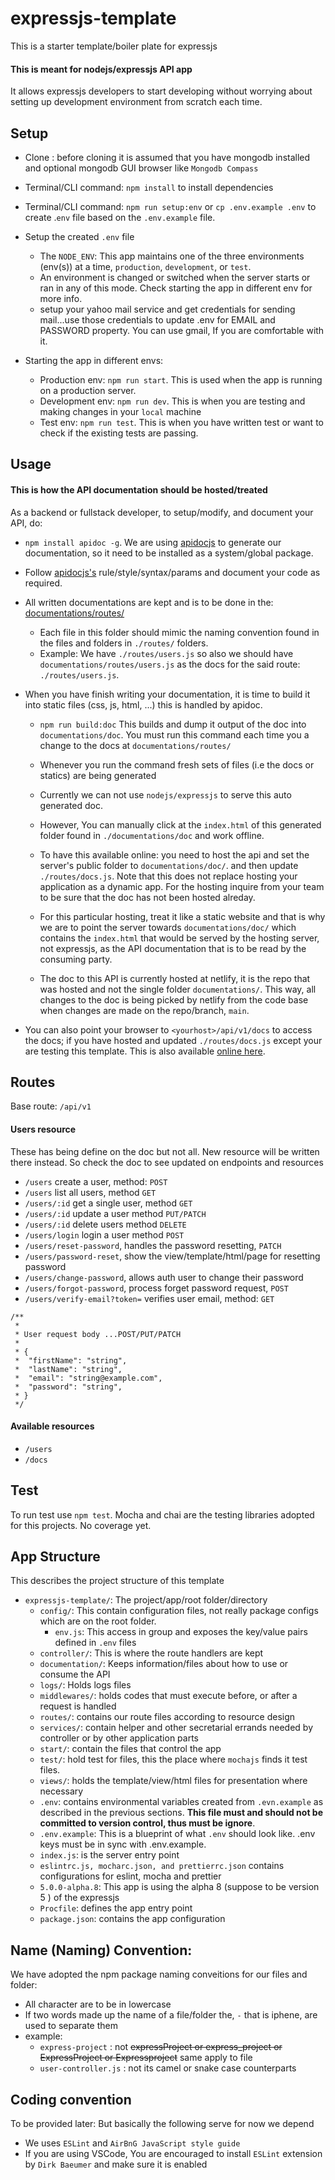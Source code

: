 # expressjs-template
This is a starter template/boiler plate for expressjs

#### This is meant for nodejs/expressjs API app
It allows expressjs developers to start developing without worrying about setting up development environment from scratch each time.

## Setup
- Clone : before cloning it is assumed that you have mongodb installed and optional mongodb GUI browser like `Mongodb Compass`
- Terminal/CLI command: `npm install` to install dependencies
- Terminal/CLI command: `npm run setup:env` or `cp .env.example .env` to create .`env` file based on the `.env.example` file.

- Setup the created `.env` file
  - The `NODE_ENV`: This app maintains one of the three environments (env(s)) at a time, `production`, `development`, or `test`.
  - An environment is changed or switched when the server starts or ran in any of this mode. Check starting the app in different env for more info.
  - setup your yahoo mail service and get credentials for sending mail...use those credentials to update .env for EMAIL and PASSWORD property. You can use gmail, If you are comfortable with it. 

- Starting the app in different envs:
    - Production env: `npm run start`. This is used when the app is running on a production server.
    - Development env: `npm run dev`. This is when you are testing and making changes in your `local` machine
    - Test env: `npm run test`. This is when you have written test or want to check if the existing tests are passing.

## Usage
#### This is how the API documentation should be hosted/treated
As a backend or fullstack developer, to setup/modify, and document your API, do:
- `npm install apidoc -g`. We are using [apidocjs](https://apidocjs.com/#getting-started) to generate our documentation, so it need to be installed as a system/global package.
- Follow [apidocjs's](https://apidocjs.com/#param-api-param) rule/style/syntax/params and document your code as required.
- All written documentations are kept and is to be done in the: [documentations/routes/](https://github.com/ezehlivinus/expressjs-template/tree/main/documentations/routes)
  - Each file in this folder should mimic the naming convention found in the files and folders in `./routes/` folders.
  - Example: We have `./routes/users.js` so also we should have `documentations/routes/users.js` as the docs for the said route: `./routes/users.js`.
- When you have finish writing your documentation, it is time to build it into static files (css, js, html, ...) this is handled by apidoc.
  - `npm run build:doc` This builds and dump it output of the doc into `documentations/doc`. You must run this command each time you a change to the docs at `documentations/routes/`
  - Whenever you run the command fresh sets of files (i.e the docs or statics) are being generated

  - Currently we can not use `nodejs/expressjs` to serve this auto generated doc.

  - However, You can manually click at the `index.html` of this generated folder found in `./documentations/doc` and work offline.

  - To have this available online: you need to host the api and set the server's public folder to `documentations/doc/`. and then update `./routes/docs.js`. Note that this does not replace hosting your application as a dynamic app. For the hosting inquire from your team to be sure that the doc has not been hosted alreday.

  - For this particular hosting, treat it like a static website and that is why we are to point the server towards `documentations/doc/` which contains the `index.html` that would be served by the hosting server, not expressjs, as the API documentation that is to be read by the consuming party.

  - The doc to this API is currently hosted at netlify, it is the repo that was hosted and not the single folder `documentations/`. This way, all changes to the doc is being picked by netlify from the code base when changes are made on the repo/branch, `main`.

- You can also point your browser to `<yourhost>/api/v1/docs` to access the docs; if you have hosted and updated `./routes/docs.js` except your are testing this template. This is also available [online here](https://expressjs-template.netlify.app/).

## Routes
Base route: `/api/v1`

#### Users resource
These has being define on the doc but not all. New resource will be written there instead. So check the doc to see updated on endpoints and resources
- `/users` create a user, method: `POST`
- `/users` list all users, method `GET`
- `/users/:id` get a single user, method `GET`
- `/users/:id` update a user method `PUT/PATCH`
- `/users/:id` delete users method `DELETE`
- `/users/login` login a user method `POST`
- `/users/reset-password`, handles the password resetting, `PATCH` 
- `/users/password-reset`, show the view/template/html/page for resetting password
- `/users/change-password`, allows auth user to change their password
- `/users/forgot-password`, process forget password request, `POST`
- `/users/verify-email?token=` verifies user email, method: `GET`

```
/**
 *
 * User request body ...POST/PUT/PATCH
 *
 * {
 *  "firstName": "string",
 *  "lastName": "string",
 *  "email": "string@example.com",
 *  "password": "string",
 * }
 */
```

#### Available resources
- `/users`
- `/docs`

## Test
To run test use `npm test`. Mocha and chai are the testing libraries adopted for this projects. No coverage yet.

## App Structure
This describes the project structure of this template
- `expressjs-template/`: The project/app/root folder/directory
  - `config/`: This contain configuration files, not really package configs which are on the root folder.
    - `env.js`: This access in group and exposes the key/value pairs defined in `.env` files
  - `controller/`: This is where the route handlers are kept
  - `documentation/`: Keeps information/files about how to use or consume the API
  - `logs/`: Holds logs files
  - `middlewares/`: holds codes that must execute before, or after a request is handled
  - `routes/`: contains our route files according to resource design
  - `services/`: contain helper and other secretarial errands needed by controller or by other application parts
  - `start/`: contain the files that control the app
  - `test/`: hold test for files, this the place where `mochajs` finds it test files.
  - `views/`: holds the template/view/html files for presentation where necessary
  - `.env`: contains environmental variables  created from `.evn.example` as described in the previous sections. **This file must and should not be committed to version control, thus must be ignore**.
  - `.env.example`: This is a blueprint of what `.env` should look like. .env keys must be in sync with .env.example.
  - `index.js`: is the server entry point
  - `eslintrc.js, mocharc.json, and prettierrc.json` contains configurations for eslint, mocha and prettier
  - `5.0.0-alpha.8`: This app is using the alpha 8 (suppose to be version 5 ) of the expressjs
  - `Procfile`: defines the app entry point
  - `package.json`: contains the app configuration
  
## Name (Naming) Convention:
We have adopted the npm package naming conveitions for our files and folder:
- All character are to be in lowercase
- If two words made up the name of a file/folder the, `-` that is iphene, are used to separate them
- example:
  - `express-project` : not <strike>expressProject or express_project or ExpressProject or Expressproject</strike> same apply to file
  - `user-controller.js` : not its camel or snake case counterparts

## Coding convention
To be provided later: But basically the following serve for now we depend
- We uses `ESLint` and `AirBnG JavaScript style guide`
- If you are using VSCode, You are encouraged to install `ESLint` extension by `Dirk Baeumer` and make sure it is enabled
